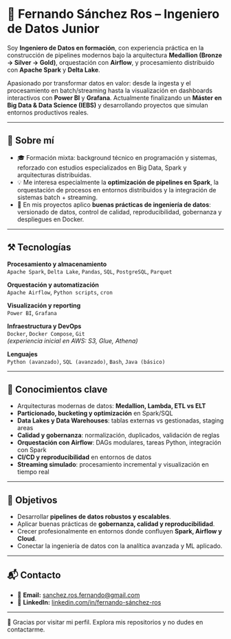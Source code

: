 # 👋 Fernando Sánchez Ros – Ingeniero de Datos Junior

Soy **Ingeniero de Datos en formación**, con experiencia práctica en la construcción de pipelines modernos bajo la arquitectura **Medallion (Bronze → Silver → Gold)**, orquestación con **Airflow**, y procesamiento distribuido con **Apache Spark** y **Delta Lake**.  

Apasionado por transformar datos en valor: desde la ingesta y el procesamiento en batch/streaming hasta la visualización en dashboards interactivos con **Power BI** y **Grafana**. Actualmente finalizando un **Máster en Big Data & Data Science (IEBS)** y desarrollando proyectos que simulan entornos productivos reales.

---

## 📜 Sobre mí

- 🎓 Formación mixta: background técnico en programación y sistemas, reforzado con estudios especializados en Big Data, Spark y arquitecturas distribuidas.  
- 💡 Me interesa especialmente la **optimización de pipelines en Spark**, la orquestación de procesos en entornos distribuidos y la integración de sistemas batch + streaming.  
- 🚀 En mis proyectos aplico **buenas prácticas de ingeniería de datos**: versionado de datos, control de calidad, reproducibilidad, gobernanza y despliegues en Docker.  

---

## ⚒️ Tecnologías

**Procesamiento y almacenamiento**  
`Apache Spark`, `Delta Lake`, `Pandas`, `SQL`, `PostgreSQL`, `Parquet`

**Orquestación y automatización**  
`Apache Airflow`, `Python scripts`, `cron`

**Visualización y reporting**  
`Power BI`, `Grafana`

**Infraestructura y DevOps**  
`Docker`, `Docker Compose`, `Git`  
*(experiencia inicial en AWS: S3, Glue, Athena)*

**Lenguajes**  
`Python (avanzado)`, `SQL (avanzado)`, `Bash`, `Java (básico)`

---

## 🧠 Conocimientos clave

- Arquitecturas modernas de datos: **Medallion, Lambda, ETL vs ELT**  
- **Particionado, bucketing y optimización** en Spark/SQL  
- **Data Lakes y Data Warehouses**: tablas externas vs gestionadas, staging areas  
- **Calidad y gobernanza**: normalización, duplicados, validación de reglas  
- **Orquestación con Airflow**: DAGs modulares, tareas Python, integración con Spark  
- **CI/CD y reproducibilidad** en entornos de datos  
- **Streaming simulado**: procesamiento incremental y visualización en tiempo real  

---

## 🎯 Objetivos

- Desarrollar **pipelines de datos robustos y escalables**.  
- Aplicar buenas prácticas de **gobernanza, calidad y reproducibilidad**.  
- Crecer profesionalmente en entornos donde confluyen **Spark, Airflow y Cloud**.  
- Conectar la ingeniería de datos con la analítica avanzada y ML aplicado.  

---

## 📬 Contacto

- 📧 **Email:** sanchez.ros.fernando@gmail.com  
- 🔗 **LinkedIn:** [linkedin.com/in/fernando-sánchez-ros](https://www.linkedin.com/in/fernando-s%C3%A1nchez-ros-733573321/)  

---

🚀 Gracias por visitar mi perfil. Explora mis repositorios y no dudes en contactarme.
